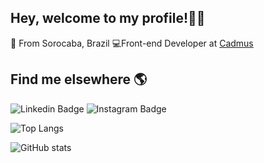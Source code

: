 ## Hey, welcome to my profile!👋🏾
📍 From Sorocaba, Brazil
💻Front-end Developer at  [Cadmus](https://www.cadmus.com.br/)



## Find me elsewhere  🌎

![Linkedin Badge](https://img.shields.io/badge/-LinkedIn-blue?style=flat-square&logo=Linkedin&logoColor=white&link=https:/www.linkedin.com/in/danielcrubens)
![Instagram Badge](https://img.shields.io/badge/-Instagram-black?style=flat-square&logo=Instagram&logoColor=white&link=https:/www.instagram.com/danielcrubens/)


![Top Langs](https://github-readme-stats.vercel.app/api/top-langs/?username=danielcrubens&theme=dracula)

![GitHub stats](https://github-readme-stats.vercel.app/api?username=danielcrubens&show_icons=true&theme=dracula)
